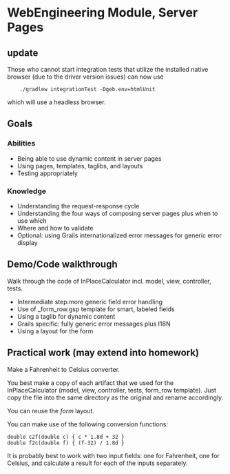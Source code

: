 # WebEngineering Module, Server Pages

## update 

Those who cannot start integration tests that utilize the installed native browser
(due to the driver version issues) can now use

        ./gradlew integrationTest -Dgeb.env=htmlUnit
 
which will use a headless browser.

## Goals

### Abilities
- Being able to use dynamic content in server pages
- Using pages, templates, taglibs, and layouts
- Testing appropriately

### Knowledge
- Understanding the request-response cycle
- Understanding the four ways of composing server pages plus when to use which
- Where and how to validate
- Optional: using Grails internationalized error messages for generic error display

## Demo/Code walkthrough 

Walk through the code of InPlaceCalculator
incl. model, view, controller, tests.

- Intermediate step:more generic field error handling
- Use of _form_row.gsp template for smart, labeled fields	
- Using a taglib for dynamic content
- Grails specific: fully generic error messages plus I18N
- Using a layout for the form

## Practical work (may extend into homework)

Make a Fahrenheit to Celsius converter.

You best make a copy of each artifact that we used for the InPlaceCalculator
(model, view, controller, tests, form_row template).
Just copy the file into the same directory as the original and rename accordingly.

You can reuse the _form_ layout.

You can make use of the following conversion functions:

	double c2f(double c) { c * 1.8d + 32 }
	double f2c(double f) { (f-32) / 1.8d }

It is probably best to work with two input fields: one for Fahrenheit, one for Celsius,
and calculate a result for each of the inputs separately.
